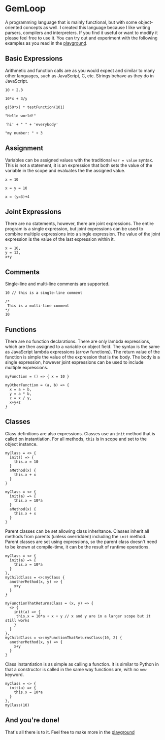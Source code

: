 # GemLoop
A programming language that is mainly functional, but with some object-oriented concepts as well. I created this language because I like writing parsers, compilers and interpreters. If you find it useful or want to modify it please feel free to use it. You can try out and experiment with the following examples as you read in the [playground](https://i-yam-jeremy.github.io/gemloop).

## Basic Expressions
Arithmetic and function calls are as you would expect and similar to many other languages, such as JavaScript, C, etc. Strings behave as they do in JavaScript.
```
10 + 2.3
```
```
10*x + 3/y
```
```
g(50*x) * testFunction(101)
```
```
"Hello world!"
```
```
'hi' + " " + 'everybody'
```
```
"my number: " + 3
```

## Assignment
Variables can be assigned values with the traditional `var = value` syntax. This is not a statement, it is an expression that both sets the value of the variable in the scope and evaluates the the assigned value.
```
x = 10
```
```
x = y = 10
```
```
x = (y=3)+4
```

## Joint Expressions
There are no statements, however, there are joint expressions. The entire program is a single expression, but joint expressions can be used to combine multiple expressions into a single expression. The value of the joint expression is the value of the last expression within it.
```
x = 10,
y = 13,
x+y
```
## Comments
Single-line and multi-line comments are supported.
```
10 // this is a single-line comment
```
```
/*
 This is a multi-line comment
*/
10
```

## Functions
There are no function declarations. There are only lambda expressions, which are then assigned to a variable or object field. The syntax is the same as JavaScript lambda expressions (arrow functions). The return value of the function is simple the value of the expression that is the body. The body is a single expression, however joint expressions can be used to include multiple expressions.
```
myFunction = () => { x = 10 }
```
```
myOtherFunction = (a, b) => {
  x = a + b,
  y = a * b,
  z = x / y,
  x+y+z
}
```

## Classes
Class definitions are also expressions. Classes use an `init` method that is called on instantiation. For all methods, `this` is in scope and set to the object instance.
```
myClass = <> {
  init() => {
    this.x = 10
  }
  aMethod(x) {
    this.x + x
  }
}
```
```
myClass = <> {
  init(a) => {
    this.x = 10*a
  }
  aMethod(x) {
    this.x + x
  }
}
```
Parent classes can be set allowing class inheritance. Classes inherit all methods from parents (unless overridden) including the `init` method. Parent classes are set using expressions, so the parent class doesn't need to be known at compile-time, it can be the result of runtime operations.
```
myClass = <> {
  init(a) => {
    this.x = 10*a
  }
},
myChildClass = <>:myClass {
  anotherMethod(x, y) => {
    x+y
  }
}
```
```
myFunctionThatReturnsClass = (x, y) => {
  <> {
    init(a) => {
     this.x = 10*a + x + y // x and y are in a larger scope but it still works
    }
  }
},
myChildClass = <>:myFunctionThatReturnsClass(10, 2) {
  anotherMethod(x, y) => {
    x+y
  }
}
```
Class instantiation is as simple as calling a function. It is similar to Python in that a constructor is called in the same way functions are, with no `new` keyword.
```
myClass = <> {
  init(a) => {
    this.x = 10*a
  }
},
myClass(10)
```

## And you're done!
That's all there is to it. Feel free to make more in the [playground](https://i-yam-jeremy.github.io/gemloop)
